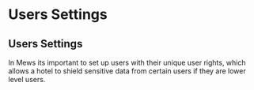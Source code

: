 # Users Settings

## Users Settings

In Mews its important to set up users with their unique user rights, which allows a hotel to shield sensitive data from certain users if they are lower level users.

